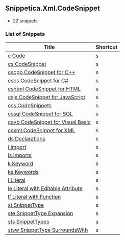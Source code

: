 ﻿## Snippetica.Xml.CodeSnippet

* 22 snippets

### List of Snippets

Title | Shortcut
----- | --------
[c Code](Code.snippet)|s
[cs CodeSnippet](CodeSnippet.snippet)|s
[cscpp CodeSnippet for C++](CodeSnippetCPlusPlus.snippet)|s
[cscs CodeSnippet for C#](CodeSnippetCSharp.snippet)|s
[cshtml CodeSnippet for HTML](CodeSnippetHtml.snippet)|s
[csjs CodeSnippet for JavaScript](CodeSnippetJavaScript.snippet)|s
[css CodeSnippets](CodeSnippets.snippet)|s
[cssql CodeSnippet for SQL](CodeSnippetSql.snippet)|s
[csvb CodeSnippet for Visual Basic](CodeSnippetVisualBasic.snippet)|s
[csxml CodeSnippet for XML](CodeSnippetXml.snippet)|s
[ds Declarations](Declarations.snippet)|s
[i Import](Import.snippet)|s
[is Imports](Imports.snippet)|s
[k Keyword](Keyword.snippet)|s
[ks Keywords](Keywords.snippet)|s
[l Literal](Literal.snippet)|s
[le Literal with Editable Attribute](LiteralWithEditableAttribute.snippet)|s
[lf Literal with Function](LiteralWithFunction.snippet)|s
[st SnippetType](SnippetType.snippet)|s
[ste SnippetType Expansion](SnippetTypeExpansion.snippet)|s
[sts SnippetTypes](SnippetTypes.snippet)|s
[stsw SnippetType SurroundsWith](SnippetTypeSurroundsWith.snippet)|s
